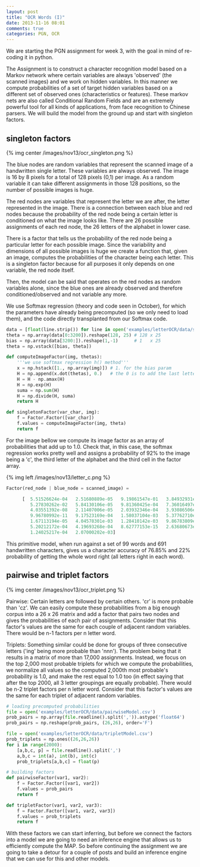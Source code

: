 ```yaml
---
layout: post
title: "OCR Words (I)"
date: 2013-11-16 08:01
comments: true
categories: PGN, OCR
---
```


We are starting the PGN assignment for week 3, with the goal in mind of re-coding it in python.

The Assignment is to construct a character recognition model based on a Markov network where certain variables are always 'observed' (the scanned images) and we work on hidden variables. In this manner we compute probabilities of a set of target hidden variables based on a different set of observed ones (characteristics or features). These markov nets are also called Conditional Random Fields and are an extremely powerful tool for all kinds of applications, from face recognition to Chinese parsers. We will build the model from the ground up and start with singleton factors.

## singleton factors

{% img center /images/nov13/ocr_singleton.png %}


The blue nodes are random variables that represent the scanned image of a handwritten single letter. These variables are always observed. The image is 16 by 8 pixels for a total of 128 pixels (0,1) per image. As a random variable it can take different assignments in those 128 positions, so the number of possible images is huge.

The red nodes are variables that represent the letter we are after, the letter represented in the image. There is a connection between each blue and red nodes because the probability of the red node being a certain letter is conditioned on what the image looks like. There are 26 possible assignments of each red node, the 26 letters of the alphabet in lower case.

There is a factor that tells us the probability of the red node being a particular letter for each possible image. Since the variability and dimensions of all possible images is huge we create a function that, given an image, computes the probabilities of the character being each letter. This is a singleton factor because for all purposes it only depends on one variable, the red node itself. 

Then, the model can be said that operates on the red nodes as random variables alone, since the blue ones are already observed and therefore conditioned/observed and not variable any more.

We use Softmax regression (theory and code seen in October), for which the parameters have already being precomputed (so we only need to load them), and the code directly transplanted from our Softmax code.

```python singleton factors
data = [float(line.strip()) for line in open('examples/letterOCR/data/softmax_params_singleton.csv')]
theta = np.array(data[0:3200]).reshape(128, 25) # 128 x 25
bias = np.array(data[3200:]).reshape(1,-1)      # 1   x 25
theta = np.vstack([bias, theta])

def computeImageFactor(img, thetas):
    '''we use softmax regression h() method'''
    x = np.hstack([1., np.array(img)]) # 1. for the bias param
    H = np.append(x.dot(thetas), 0.)   # the 0 is to add the last letter
    H = H - np.amax(H)
    H = np.exp(H)
    suma = np.sum(H)
    H = np.divide(H, suma)
    return H

def singletonFactor(var_char, img):
    f = Factor.Factor([var_char])
    f.values = computeImageFactor(img, theta)
    return f
```
For the image bellow we compute its image factor as an array of probabilities that add up to 1.0. Check that, in this case, the softmax regression works pretty well and assigns a probability of 92% to the image being a 'c', the third letter of the alphabet and the third cell in the factor array.

{% img left /images/nov13/letter_c.png %}

```python
Factor(red_node | blue_node = scanned_image) = 

      [  5.51526624e-04   2.51680889e-05   9.19861547e-01   3.84932931e-07
         5.27830262e-02   5.84130106e-05   9.81360425e-04   7.36016497e-04
         4.03551392e-08   2.11407006e-05   2.03932346e-04   3.93086506e-03
         9.96780992e-11   9.17523169e-04   1.58037104e-03   5.37762710e-08
         1.67113194e-05   4.04578301e-03   1.28410142e-03   9.86783809e-03
         5.20212172e-04   4.19693268e-04   8.62777153e-15   2.63680673e-07
         1.24025217e-04   2.07000202e-03]
```

This primitive model, when run against a set of 99 words and 691 handwritten characters, gives us a character accuracy of 76.85% and 22% probability of getting the whole word right (all letters right in each word).

## pairwise and triplet factors

{% img center /images/nov13/ocr_triplet.png %}

Pairwise: Certain letters are followed by certain others. 'cr' is more probable than 'cz'. We can easily compute these probabilities from a big enough corpus into a 26 x 26 matrix and add a factor that pairs two nodes and gives the probabilities of each pair of assignments. Consider that this factor's values are the same for each couple of adjacent random variables. There would be n-1 factors per n letter word.

Triplets: Something similar could be done for groups of three consecutive letters ('ing' being more probable than 'nnn'). The problem being that it results in a matrix of more than 17,000 assignments. Instead, we focus on the top 2,000 most probable triplets for which we compute the probabilities, we normalize all values so the computed 2,000th most probable's probability is 1.0, and make the rest equal to 1.0 too (in effect saying that after the top 2000, all 3 letter groupings are equally probable). There would be n-2 triplet factors per n letter word. Consider that this factor's values are the same for each triplet of adjacent random variables.

```python pairwise and triplet factors
# loading precomputed probabilities
file = open('examples/letterOCR/data/pairwiseModel.csv')
prob_pairs = np.array(file.readline().split(',')).astype('float64')
prob_pairs = np.reshape(prob_pairs, (26,26), order='F')

file = open('examples/letterOCR/data/tripletModel.csv')
prob_triplets = np.ones((26,26,26))
for i in range(2000):
    [a,b,c, p] = file.readline().split(',')
    a,b,c = int(a), int(b), int(c)
    prob_triplets[a,b,c] = float(p)

# building factors
def pairwiseFactor(var1, var2):
    f = Factor.Factor([var1, var2])
    f.values = prob_pairs
    return f

def tripletFactor(var1, var2, var3):
    f = Factor.Factor([var1, var2, var3])
    f.values = prob_triplets
    return f
```

With these factors we can start inferring, but before we connect the factors into a model we are going to need an inference engine that allows us to efficiently compute the MAP. So before continuing the assignment we are going to take a detour for a couple of posts and build an inference engine that we can use for this and other models.
